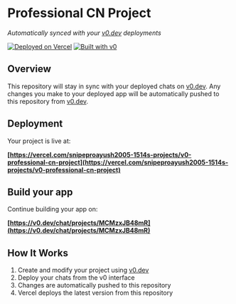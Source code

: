 # Professional CN Project

*Automatically synced with your [v0.dev](https://v0.dev) deployments*

[![Deployed on Vercel](https://img.shields.io/badge/Deployed%20on-Vercel-black?style=for-the-badge&logo=vercel)](https://vercel.com/snipeproayush2005-1514s-projects/v0-professional-cn-project)
[![Built with v0](https://img.shields.io/badge/Built%20with-v0.dev-black?style=for-the-badge)](https://v0.dev/chat/projects/MCMzxJB48mR)

## Overview

This repository will stay in sync with your deployed chats on [v0.dev](https://v0.dev).
Any changes you make to your deployed app will be automatically pushed to this repository from [v0.dev](https://v0.dev).

## Deployment

Your project is live at:

**[https://vercel.com/snipeproayush2005-1514s-projects/v0-professional-cn-project](https://vercel.com/snipeproayush2005-1514s-projects/v0-professional-cn-project)**

## Build your app

Continue building your app on:

**[https://v0.dev/chat/projects/MCMzxJB48mR](https://v0.dev/chat/projects/MCMzxJB48mR)**

## How It Works

1. Create and modify your project using [v0.dev](https://v0.dev)
2. Deploy your chats from the v0 interface
3. Changes are automatically pushed to this repository
4. Vercel deploys the latest version from this repository
